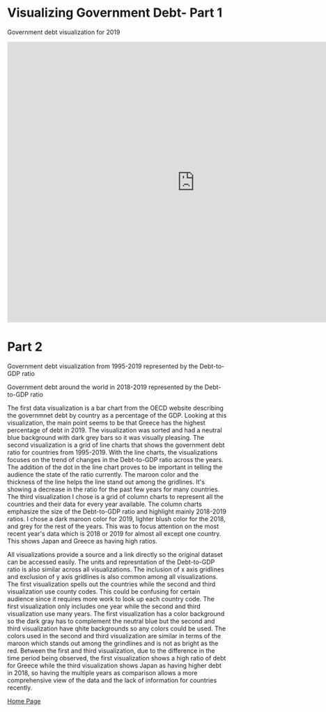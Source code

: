 # Visualizing Government Debt- Part 1
Government debt visualization for 2019 

<iframe src="https://data.oecd.org/chart/6gJJ" width="860" height="645" style="border: 0" mozallowfullscreen="true" webkitallowfullscreen="true" allowfullscreen="true"><a href="https://data.oecd.org/chart/6gJJ" target="_blank">OECD Chart: General government debt, Total, % of GDP, Annual, 2019</a></iframe>

# Part 2
Government debt visualization from 1995-2019 represented by the Debt-to-GDP ratio

<div class="flourish-embed flourish-chart" data-src="visualisation/5283889"><script src="https://public.flourish.studio/resources/embed.js"></script></div>


Government debt around the world in 2018-2019 represented by the Debt-to-GDP ratio

<div class="flourish-embed flourish-chart" data-src="visualisation/5298547"><script src="https://public.flourish.studio/resources/embed.js"></script></div>



The first data visualization is a bar chart from the OECD website describing the governmnet debt by country as a percentage of the GDP. Looking at this visualization, the main point seems to be that Greece has the highest percentage of debt in 2019. The visualization was sorted and had a neutral blue background with dark grey bars so it was visually pleasing. The second visualization is a grid of line charts that shows the government debt ratio for countries from 1995-2019. With the line charts, the visualizations focuses on the trend of changes in the Debt-to-GDP ratio across the years. The addition of the dot in the line chart proves to be important in telling the audience the state of the ratio currently. The maroon color and the thickness of the line helps the line stand out among the gridlines. It's showing a decrease in the ratio for the past few years for many countries. The third visualization I chose is a grid of column charts to represent all the countries and their data for every year available. The column charts emphasize the size of the Debt-to-GDP ratio and highlight mainly 2018-2019 ratios. I chose a dark maroon color for 2019, lighter blush color for the 2018, and grey for the rest of the years. This was to focus attention on the most recent year's data which is 2018 or 2019 for almost all except one country. This shows Japan and Greece as having high ratios.

All visualizations provide a source and a link directly so the original dataset can be accessed easily. The units and represntation of the Debt-to-GDP ratio is also similar across all visualizations. The inclusion of x axis gridlines and exclusion of y axis gridlines is also common among all visualizations. The first visualization spells out the countries while the second and third visualization use county codes. This could be confusing for certain audience since it requires more work to look up each country code. The first visualization only includes one year while the second and third visualization use many years. The first visualization has a color background so the dark gray has to complement the neutral blue but the second and third visualization have qhite backgrounds so any colors could be used. The colors used in the second and third visualization are similar in terms of the maroon which stands out among the grindlines and is not as bright as the red. Between the first and third visualization, due to the difference in the time period being observed, the first visualization shows a high ratio of debt for Greece while the third visualization shows Japan as having higher debt in 2018, so having the multiple years as comparison allows a more comprehensive view of the data and the lack of information for countries recently. 



[Home Page](/README.md)
